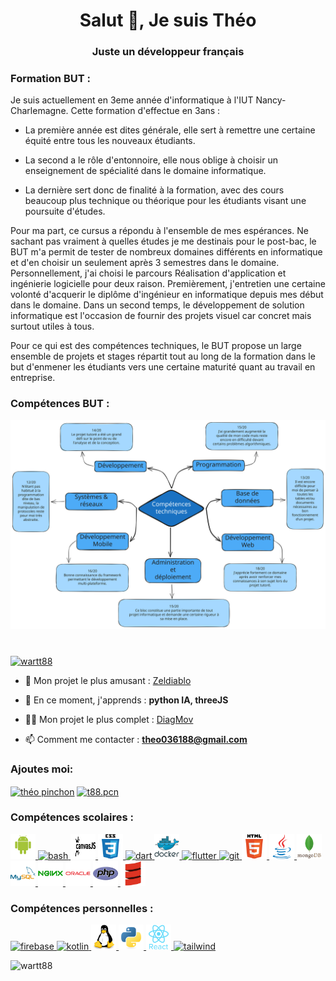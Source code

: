 <h1 align="center">Salut 👋, Je suis Théo</h1>
<h3 align="center">Juste un développeur français</h3>

<h3 align="left">Formation BUT :</h3>
<p align="left"> 
  Je suis actuellement en 3eme année d'informatique à l'IUT Nancy-Charlemagne.
Cette formation d'effectue en 3ans :</p>
  
  - La première année est dites générale, elle sert à remettre une certaine équité entre tous les nouveaux étudiants.
  
  - La second a le rôle d'entonnoire, elle nous oblige à choisir un enseignement de spécialité dans le domaine informatique.
  
  - La dernière sert donc de finalité à la formation, avec des cours beaucoup plus technique ou théorique pour les étudiants visant une poursuite d'études.

<p align="left"> 
  Pour ma part, ce cursus a répondu à l'ensemble de mes espérances. Ne sachant pas vraiment à quelles études je me destinais pour le post-bac, le BUT m'a permit de tester de nombreux domaines différents en informatique et d'en choisir un seulement après 3 semestres dans le domaine. Personnellement, j'ai choisi le parcours Réalisation d'application et ingénierie logicielle pour deux raison. Premièrement, j'entretien une certaine volonté d'acquerir le diplôme d'ingénieur en informatique depuis mes début dans le domaine. Dans un second temps, le développement de solution informatique est l'occasion de fournir des projets visuel car concret mais surtout utiles à tous.
  
Pour ce qui est des compétences techniques, le BUT propose un large ensemble de projets et stages répartit tout au long de la formation dans le but d'enmener les étudiants vers une certaine maturité quant au travail en entreprise.
</p>

<h3 align="left">Compétences BUT :</h3>
<img src="./competences.svg" title="hover text">

<h1></h1>


<p align="left"> <a href="https://github.com/ryo-ma/github-profile-trophy"><img src="https://github-profile-trophy.vercel.app/?username=wartt88" alt="wartt88" /></a> </p>

- 🔭 Mon projet le plus amusant : [Zeldiablo](https://github.com/wartt88/2022_Zeldiablo_IUT.git)

- 🌱 En ce moment, j'apprends : **python IA, threeJS**

- 👨‍💻 Mon projet le plus complet : [DiagMov](https://github.com/wartt88/SAE_3_01_DiagMov.git)

- 📫 Comment me contacter : **theo036188@gmail.com**

<h3 align="left">Ajoutes moi:</h3>
<p align="left">
<a href="https://linkedin.com/in/théo pinchon" target="blank"><img align="center" src="https://raw.githubusercontent.com/rahuldkjain/github-profile-readme-generator/master/src/images/icons/Social/linked-in-alt.svg" alt="théo pinchon" height="30" width="40" /></a>
<a href="https://discord.gg/t88.pcn" target="blank"><img align="center" src="https://raw.githubusercontent.com/rahuldkjain/github-profile-readme-generator/master/src/images/icons/Social/discord.svg" alt="t88.pcn" height="30" width="40" /></a>
</p>

<h3 align="left">Compétences scolaires :</h3>
<p align="left"> <a href="https://developer.android.com" target="_blank" rel="noreferrer"> <img src="https://raw.githubusercontent.com/devicons/devicon/master/icons/android/android-original-wordmark.svg" alt="android" width="40" height="40"/> </a> <a href="https://www.gnu.org/software/bash/" target="_blank" rel="noreferrer"> <img src="https://www.vectorlogo.zone/logos/gnu_bash/gnu_bash-icon.svg" alt="bash" width="40" height="40"/> </a> <a href="https://canvasjs.com" target="_blank" rel="noreferrer"> <img src="https://raw.githubusercontent.com/Hardik0307/Hardik0307/master/assets/canvasjs-charts.svg" alt="canvasjs" width="40" height="40"/> </a> <a href="https://www.w3schools.com/css/" target="_blank" rel="noreferrer"> <img src="https://raw.githubusercontent.com/devicons/devicon/master/icons/css3/css3-original-wordmark.svg" alt="css3" width="40" height="40"/> </a> <a href="https://dart.dev" target="_blank" rel="noreferrer"> <img src="https://www.vectorlogo.zone/logos/dartlang/dartlang-icon.svg" alt="dart" width="40" height="40"/> </a> <a href="https://www.docker.com/" target="_blank" rel="noreferrer"> <img src="https://raw.githubusercontent.com/devicons/devicon/master/icons/docker/docker-original-wordmark.svg" alt="docker" width="40" height="40"/> </a> <a href="https://flutter.dev" target="_blank" rel="noreferrer"> <img src="https://www.vectorlogo.zone/logos/flutterio/flutterio-icon.svg" alt="flutter" width="40" height="40"/> </a> <a href="https://git-scm.com/" target="_blank" rel="noreferrer"> <img src="https://www.vectorlogo.zone/logos/git-scm/git-scm-icon.svg" alt="git" width="40" height="40"/> </a> <a href="https://www.w3.org/html/" target="_blank" rel="noreferrer"> <img src="https://raw.githubusercontent.com/devicons/devicon/master/icons/html5/html5-original-wordmark.svg" alt="html5" width="40" height="40"/> </a> <a href="https://www.java.com" target="_blank" rel="noreferrer"> <img src="https://raw.githubusercontent.com/devicons/devicon/master/icons/java/java-original.svg" alt="java" width="40" height="40"/> </a> <a href="https://www.mongodb.com/" target="_blank" rel="noreferrer"> <img src="https://raw.githubusercontent.com/devicons/devicon/master/icons/mongodb/mongodb-original-wordmark.svg" alt="mongodb" width="40" height="40"/> </a> <a href="https://www.mysql.com/" target="_blank" rel="noreferrer"> <img src="https://raw.githubusercontent.com/devicons/devicon/master/icons/mysql/mysql-original-wordmark.svg" alt="mysql" width="40" height="40"/> </a> <a href="https://www.nginx.com" target="_blank" rel="noreferrer"> <img src="https://raw.githubusercontent.com/devicons/devicon/master/icons/nginx/nginx-original.svg" alt="nginx" width="40" height="40"/> </a> <a href="https://www.oracle.com/" target="_blank" rel="noreferrer"> <img src="https://raw.githubusercontent.com/devicons/devicon/master/icons/oracle/oracle-original.svg" alt="oracle" width="40" height="40"/> </a> <a href="https://www.php.net" target="_blank" rel="noreferrer"> <img src="https://raw.githubusercontent.com/devicons/devicon/master/icons/php/php-original.svg" alt="php" width="40" height="40"/> </a> <a href="https://www.scala-lang.org" target="_blank" rel="noreferrer"> <img src="https://raw.githubusercontent.com/devicons/devicon/master/icons/scala/scala-original.svg" alt="scala" width="40" height="40"/> </a> </p>
<h3 align="left">Compétences personnelles :</h3>
<p align="left"> <a href="https://firebase.google.com/" target="_blank" rel="noreferrer"> <img src="https://www.vectorlogo.zone/logos/firebase/firebase-icon.svg" alt="firebase" width="40" height="40"/> </a> <a href="https://kotlinlang.org" target="_blank" rel="noreferrer"> <img src="https://www.vectorlogo.zone/logos/kotlinlang/kotlinlang-icon.svg" alt="kotlin" width="40" height="40"/> </a> <a href="https://www.linux.org/" target="_blank" rel="noreferrer"> <img src="https://raw.githubusercontent.com/devicons/devicon/master/icons/linux/linux-original.svg" alt="linux" width="40" height="40"/> </a> <a href="https://www.python.org" target="_blank" rel="noreferrer"> <img src="https://raw.githubusercontent.com/devicons/devicon/master/icons/python/python-original.svg" alt="python" width="40" height="40"/> </a> <a href="https://reactjs.org/" target="_blank" rel="noreferrer"> <img src="https://raw.githubusercontent.com/devicons/devicon/master/icons/react/react-original-wordmark.svg" alt="react" width="40" height="40"/> </a> <a href="https://tailwindcss.com/" target="_blank" rel="noreferrer"> <img src="https://www.vectorlogo.zone/logos/tailwindcss/tailwindcss-icon.svg" alt="tailwind" width="40" height="40"/> </a> </p>

<p align="center">
  <img align="left" src="https://github-readme-stats.vercel.app/api/top-langs?username=wartt88&show_icons=true&locale=fr&layout=compact" alt="wartt88" />
</p>
